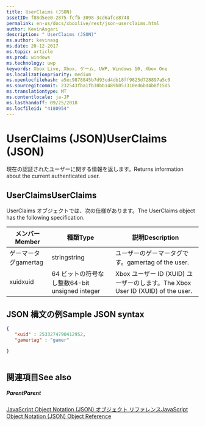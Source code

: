 ```yaml
---
title: UserClaims (JSON)
assetID: f88d5ee0-2875-fcfb-3098-3cd6afce8748
permalink: en-us/docs/xboxlive/rest/json-userclaims.html
author: KevinAsgari
description: " UserClaims (JSON)"
ms.author: kevinasg
ms.date: 20-12-2017
ms.topic: article
ms.prod: windows
ms.technology: uwp
keywords: Xbox Live, Xbox, ゲーム, UWP, Windows 10, Xbox One
ms.localizationpriority: medium
ms.openlocfilehash: a5ec9878845b7d93cd4db18ff9825d728897a5c0
ms.sourcegitcommit: 232543fba1fb30bb1489b053310ed6bd4b8f15d5
ms.translationtype: MT
ms.contentlocale: ja-JP
ms.lasthandoff: 09/25/2018
ms.locfileid: "4180954"
---
```

# <a name="userclaims-json"></a><span data-ttu-id="f0ca0-104">UserClaims (JSON)</span><span class="sxs-lookup"><span data-stu-id="f0ca0-104">UserClaims (JSON)</span></span>
<span data-ttu-id="f0ca0-105">現在の認証されたユーザーに関する情報を返します。</span><span class="sxs-lookup"><span data-stu-id="f0ca0-105">Returns information about the current authenticated user.</span></span> 
<a id="ID4EN"></a>

 
## <a name="userclaims"></a><span data-ttu-id="f0ca0-106">UserClaims</span><span class="sxs-lookup"><span data-stu-id="f0ca0-106">UserClaims</span></span>
 
<span data-ttu-id="f0ca0-107">UserClaims オブジェクトでは、次の仕様があります。</span><span class="sxs-lookup"><span data-stu-id="f0ca0-107">The UserClaims object has the following specification.</span></span>
 
| <span data-ttu-id="f0ca0-108">メンバー</span><span class="sxs-lookup"><span data-stu-id="f0ca0-108">Member</span></span>| <span data-ttu-id="f0ca0-109">種類</span><span class="sxs-lookup"><span data-stu-id="f0ca0-109">Type</span></span>| <span data-ttu-id="f0ca0-110">説明</span><span class="sxs-lookup"><span data-stu-id="f0ca0-110">Description</span></span>| 
| --- | --- | --- | 
| <span data-ttu-id="f0ca0-111">ゲーマータグ</span><span class="sxs-lookup"><span data-stu-id="f0ca0-111">gamertag</span></span>| <span data-ttu-id="f0ca0-112">string</span><span class="sxs-lookup"><span data-stu-id="f0ca0-112">string</span></span>| <span data-ttu-id="f0ca0-113">ユーザーのゲーマータグです。</span><span class="sxs-lookup"><span data-stu-id="f0ca0-113">gamertag of the user.</span></span>| 
| <span data-ttu-id="f0ca0-114">xuid</span><span class="sxs-lookup"><span data-stu-id="f0ca0-114">xuid</span></span>| <span data-ttu-id="f0ca0-115">64 ビットの符号なし整数</span><span class="sxs-lookup"><span data-stu-id="f0ca0-115">64-bit unsigned integer</span></span>| <span data-ttu-id="f0ca0-116">Xbox ユーザー ID (XUID) ユーザーのします。</span><span class="sxs-lookup"><span data-stu-id="f0ca0-116">The Xbox User ID (XUID) of the user.</span></span>| 
  
<a id="ID4EZB"></a>

 
## <a name="sample-json-syntax"></a><span data-ttu-id="f0ca0-117">JSON 構文の例</span><span class="sxs-lookup"><span data-stu-id="f0ca0-117">Sample JSON syntax</span></span>
 

```json
{
   "xuid" : 2533274790412952,
   "gamertag" : "gamer"

}
    
```

  
<a id="ID4ECC"></a>

 
## <a name="see-also"></a><span data-ttu-id="f0ca0-118">関連項目</span><span class="sxs-lookup"><span data-stu-id="f0ca0-118">See also</span></span>
 
<a id="ID4EEC"></a>

 
##### <a name="parent"></a><span data-ttu-id="f0ca0-119">Parent</span><span class="sxs-lookup"><span data-stu-id="f0ca0-119">Parent</span></span> 

[<span data-ttu-id="f0ca0-120">JavaScript Object Notation (JSON) オブジェクト リファレンス</span><span class="sxs-lookup"><span data-stu-id="f0ca0-120">JavaScript Object Notation (JSON) Object Reference</span></span>](atoc-xboxlivews-reference-json.md)

   